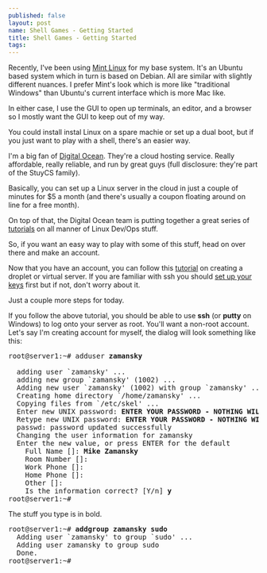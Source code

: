 ```yaml
---
published: false
layout: post
name: Shell Games - Getting Started
title: Shell Games - Getting Started
tags: 
---
```


Recently, I've been using [Mint Linux](http://linuxmint.com) for my base
system. It's an Ubuntu based system which in turn is based on
Debian. All are similar with slightly different nuances. I prefer
Mint's look which is more like "traditional Windows" than Ubuntu's
current interface which is more Mac like.

In either case, I use the GUI to open up terminals, an editor, and a
browser so I mostly want the GUI to keep out of my way.

You could install instal Linux on a spare machie or set up a dual boot, but if you just want to play with a shell, there's an easier way.

I'm a big fan of [Digital Ocean](http://digitalocean.com). They're a
cloud hosting service. Really affordable, really reliable, and run by
great guys (full disclosure: they're part of the StuyCS
family).

 Basically, you can set up a Linux server in the cloud in just
a couple of minutes for $5 a month (and there's usually a coupon
floating around on line for a free month).

On top of that, the Digital Ocean team is putting together a great series of [tutorials](https://digitalocean.com/community) on all manner of Linux Dev/Ops stuff.

So, if you want an easy way to play with some of this stuff, head on over there and make an account.

Now that you have an account, you can follow this
[tutorial](https://digitalocean.com/community/articles/how-to-create-your-first-digitalocean-droplet-virtual-server)
on creating a droplet or virtual server. If you are familiar with ssh
you should [set up your
keys](https://digitalocean.com/community/articles/how-to-use-ssh-keys-with-digitalocean-droplets)
first but if not, don't worry about it.

Just a couple more steps for today.

If you follow the above tutorial, you should be able to use **ssh** (or **putty** on Windows) to log onto your server as root. You'll want a non-root account. Let's say I'm creating account for myself, the dialog will look something like this:

<pre>
root@server1:~# adduser <b>zamansky</b>

  adding user `zamansky' ...
  adding new group `zamansky' (1002) ...
  Adding new user `zamansky' (1002) with group `zamansky' ...
  Creating home directory `/home/zamansky' ...
  Copying files from `/etc/skel' ...
  Enter new UNIX password: <b>ENTER YOUR PASSWORD - NOTHING WILL SHOW</b>
  Retype new UNIX password: <b>ENTER YOUR PASSWORD - NOTHING WILL SHOW</b>
  passwd: password updated successfully
  Changing the user information for zamansky
  Enter the new value, or press ENTER for the default
	Full Name []: <b>Mike Zamansky</b>
	Room Number []:
	Work Phone []: 
	Home Phone []: 
	Other []: 
	Is the information correct? [Y/n] <b>y</b>
root@server1:~# 
</pre>

The stuff you type is in bold.

<pre>
root@server1:~# <b>addgroup zamansky sudo</b>
  Adding user `zamansky' to group `sudo' ...
  Adding user zamansky to group sudo
  Done.
root@server1:~# 
</pre>
